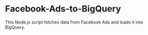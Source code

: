 # Facebook-Ads-to-BigQuery
This Node.js script fetches data from Facebook Ads and loads it into BigQuery.
